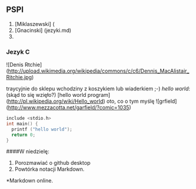 ## PSPI

1. [Miklaszewski] (
2. [Gnacinski] (jezyki.md)
3. 

### Jezyk C

![Denis Rtchie] (http://upload.wikimedia.org/wikipedia/commons/c/c6/Dennis_MacAlistair_Ritchie.jpg)

traycyjnie do sklepu wchodziny z koszykiem lub wiaderkiem ;-)
*hello world*: (skąd to się wzięło?) [hello world program] (http://pl.wikipedia.org/wiki/Hello_world)
oto, co o tym myślę ![grfield] (http://www.mezzacotta.net/garfield/?comic=1035)

```c
include <stdio.h>
int main() {
  printf ("hello world");
  return 0;
}
```

####W niedzielę:

1. Porozmawiać o github desktop
2. Powtórka notacji Markdown.
  
  *Markdown online.
